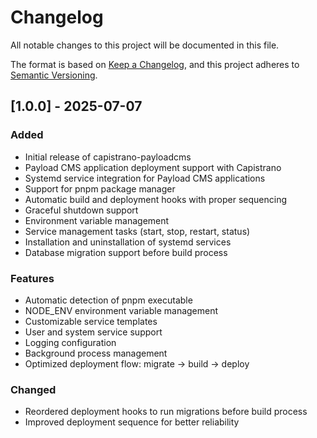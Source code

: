 # Changelog

All notable changes to this project will be documented in this file.

The format is based on [Keep a Changelog](https://keepachangelog.com/en/1.0.0/),
and this project adheres to [Semantic Versioning](https://semver.org/spec/v2.0.0.html).

## [1.0.0] - 2025-07-07

### Added

- Initial release of capistrano-payloadcms
- Payload CMS application deployment support with Capistrano
- Systemd service integration for Payload CMS applications
- Support for pnpm package manager
- Automatic build and deployment hooks with proper sequencing
- Graceful shutdown support
- Environment variable management
- Service management tasks (start, stop, restart, status)
- Installation and uninstallation of systemd services
- Database migration support before build process

### Features

- Automatic detection of pnpm executable
- NODE_ENV environment variable management
- Customizable service templates
- User and system service support
- Logging configuration
- Background process management
- Optimized deployment flow: migrate → build → deploy

### Changed

- Reordered deployment hooks to run migrations before build process
- Improved deployment sequence for better reliability
